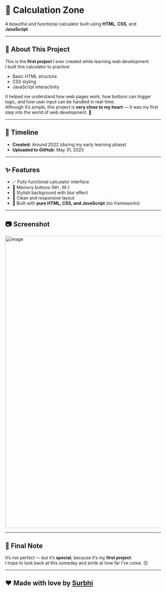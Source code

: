 # 🧮 Calculation Zone

A beautiful and functional calculator built using **HTML**, **CSS**, and **JavaScript**.

---

## 📌 About This Project

This is the **first project** I ever created while learning web development.  
I built this calculator to practice:

- Basic HTML structure
- CSS styling
- JavaScript interactivity

It helped me understand how web pages work, how buttons can trigger logic, and how user input can be handled in real-time.  
Although it’s simple, this project is **very close to my heart** — it was my first step into the world of web development. 🌱

---

## 📅 Timeline

- **Created:** Around 2022 (during my early learning phase)  
- **Uploaded to GitHub:** May 31, 2025

---

## ✨ Features

- ✅ Fully functional calculator interface  
- 🧠 Memory buttons (M+, M-)  
- 🎨 Stylish background with blur effect  
- 📱 Clean and responsive layout  
- 🧾 Built with **pure HTML, CSS, and JavaScript** (no frameworks)

---

## 📷 Screenshot

<img width="1919" height="942" alt="image" src="https://github.com/user-attachments/assets/4fc7d2f1-f165-41fa-8a8c-2c031737d75c" />

---

## 💬 Final Note

It’s not perfect — but it’s **special**, because it’s my **first project**.  
I hope to look back at this someday and smile at how far I’ve come. 😊

---

## ❤️ Made with love by [**Surbhi**](https://github.com/surbhi-sahu)
